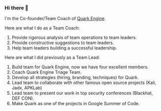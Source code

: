 ### Hi there 👋

<!--
**18z/18z** is a ✨ _special_ ✨ repository because its `README.md` (this file) appears on your GitHub profile.

Here are some ideas to get you started:

- 🔭 I’m currently working on ...
- 🌱 I’m currently learning ...
- 👯 I’m looking to collaborate on ...
- 🤔 I’m looking for help with ...
- 💬 Ask me about ...
- 📫 How to reach me: ...
- 😄 Pronouns: ...
- ⚡ Fun fact: ...
-->

I'm the Co-founder/Team Coach of [Quark Engine](https://github.com/quark-engine/quark-engine).

Here are what I do as a Team Coach: 
1. Provide rigorous analysis of team operations to team leaders.
2. Provide constructive suggestions to team leaders. 
3. Help team leaders building a successful leadership. 

Here are what I did previously as a Team Lead:
1. Build team for Quark Engine, now we have four excellent members.
2. Coach Quark Engine Triage Team. 
3. Develop all strategies (hiring, branding, techniques) for Quark.
4. Lead team to collaborate with other famous open source projects (Kali, Jadx, APKLab)
5. Lead team to present our work in top security conferences (Blackhat, DEF CON).
6. Make Quark as one of the projects in Google Summer of Code.
